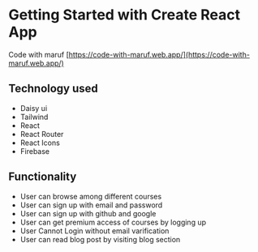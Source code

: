# Getting Started with Create React App
Code with maruf [https://code-with-maruf.web.app/](https://code-with-maruf.web.app/)

## Technology used
 * Daisy ui
 * Tailwind
 * React
 * React Router
 * React Icons
 * Firebase

 ## Functionality
 * User can browse among different courses
 * User can sign up with email and password
 * User can sign up with github and google
 * User can get premium access of courses by logging up 
 * User Cannot Login without email varification
 * User can read blog post by visiting blog section

